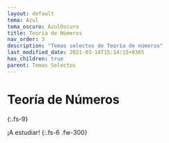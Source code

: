 ```yaml
---
layout: default
tema: Azul
tema_oscuro: AzulOscuro
title: Teoría de Números
nav_order: 3
description: "Temas selectos de Teoría de números"
last_modified_date: 2021-03-14T15:14:15+9365
has_children: true
parent: Temas Selectos
---
```


# Teoría de <span class="deg-sitio deg-sitio-texto">Números</span>
{:.fs-9}

¡A estudiar!
{:.fs-6 .fw-300}

